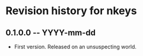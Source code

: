 # Revision history for nkeys

## 0.1.0.0 -- YYYY-mm-dd

* First version. Released on an unsuspecting world.

